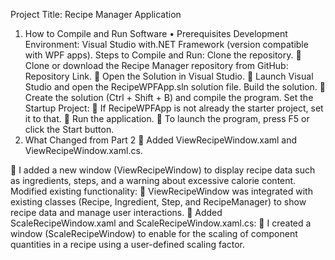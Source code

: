 Project Title: Recipe Manager Application

1.	How to Compile and Run Software
•	Prerequisites
Development Environment: Visual Studio with.NET Framework (version compatible with WPF apps).
 Steps to Compile and Run: 
Clone the repository.
	Clone or download the Recipe Manager repository from GitHub: Repository Link.
	Open the Solution in Visual Studio.
	Launch Visual Studio and open the RecipeWPFApp.sln solution file. Build the solution.
	Create the solution (Ctrl + Shift + B) and compile the program.
Set the Startup Project:
	If RecipeWPFApp is not already the starter project, set it to that.
	Run the application.
	To launch the program, press F5 or click the Start button.
2.	What Changed from Part 2
	Added ViewRecipeWindow.xaml and ViewRecipeWindow.xaml.cs.

	I added a new window (ViewRecipeWindow) to display recipe data such as ingredients, steps, and a warning about excessive calorie content.
Modified existing functionality:
	ViewRecipeWindow was integrated with existing classes (Recipe, Ingredient, Step, and RecipeManager) to show recipe data and manage user interactions.
	Added ScaleRecipeWindow.xaml and ScaleRecipeWindow.xaml.cs:
	I created a window (ScaleRecipeWindow) to enable for the scaling of component quantities in a recipe using a user-defined scaling factor.

